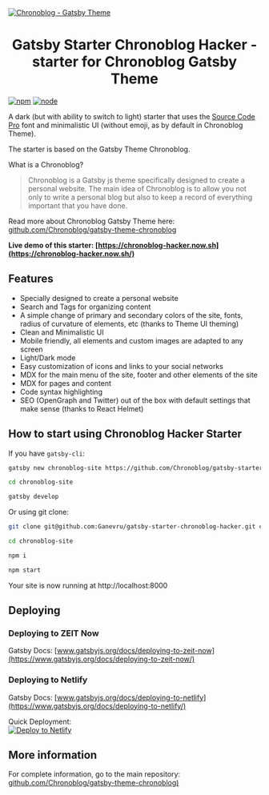 <a href="https://chronoblog-hacker.now.sh" target="_blank">
<img src="https://github.com/Chronoblog/gatsby-theme-chronoblog/raw/master/assets/st-banner-hacker.png" alt="Chronoblog - Gatsby Theme" />
</a>

<h1 align="center">
Gatsby Starter Chronoblog Hacker - starter for Chronoblog Gatsby Theme
</h1>

[![npm](https://img.shields.io/npm/v/gatsby-theme-chronoblog?color=brightgreen)](https://www.npmjs.com/package/gatsby-theme-chronoblog) [![node](https://img.shields.io/node/v/gatsby-theme-chronoblog)](https://www.npmjs.com/package/gatsby-theme-chronoblog)

A dark (but with ability to switch to light) starter that uses the [Source Code Pro](https://github.com/adobe-fonts/source-code-pro) font and minimalistic UI (without emoji, as by default in Chronoblog Theme).

The starter is based on the Gatsby Theme Chronoblog.

What is a Chronoblog?

> Chronoblog is a Gatsby js theme specifically designed to create a personal website. The main idea of ​​Chronoblog is to allow you not only to write a personal blog but also to keep a record of everything important that you have done.

Read more about Chronoblog Gatsby Theme here: [github.com/Chronoblog/gatsby-theme-chronoblog](https://github.com/Chronoblog/gatsby-theme-chronoblog)

**Live demo of this starter: [https://chronoblog-hacker.now.sh](https://chronoblog-hacker.now.sh/)**

## Features

- Specially designed to create a personal website
- Search and Tags for organizing content
- A simple change of primary and secondary colors of the site, fonts, radius of curvature of elements, etc (thanks to Theme UI theming)
- Clean and Minimalistic UI
- Mobile friendly, all elements and custom images are adapted to any screen
- Light/Dark mode
- Easy customization of icons and links to your social networks
- MDX for the main menu of the site, footer and other elements of the site
- MDX for pages and content
- Code syntax highlighting
- SEO (OpenGraph and Twitter) out of the box with default settings that make sense (thanks to React Helmet)

## How to start using Chronoblog Hacker Starter

If you have `gatsby-cli`:

```sh
gatsby new chronoblog-site https://github.com/Chronoblog/gatsby-starter-chronoblog-hacker

cd chronoblog-site

gatsby develop
```

Or using git clone:

```sh
git clone git@github.com:Ganevru/gatsby-starter-chronoblog-hacker.git chronoblog-site

cd chronoblog-site

npm i

npm start
```

Your site is now running at http://localhost:8000

## Deploying

### Deploying to ZEIT Now

Gatsby Docs: [www.gatsbyjs.org/docs/deploying-to-zeit-now](https://www.gatsbyjs.org/docs/deploying-to-zeit-now/)

### Deploying to Netlify

Gatsby Docs: [www.gatsbyjs.org/docs/deploying-to-netlify](https://www.gatsbyjs.org/docs/deploying-to-netlify/)

Quick Deployment:  
[![Deploy to Netlify](https://www.netlify.com/img/deploy/button.svg)](https://app.netlify.com/start/deploy?repository=https://github.com/Chronoblog/gatsby-starter-chronoblog-hacker)

## More information

For complete information, go to the main repository: [github.com/Chronoblog/gatsby-theme-chronoblog)](https://github.com/Chronoblog/gatsby-theme-chronoblog)
